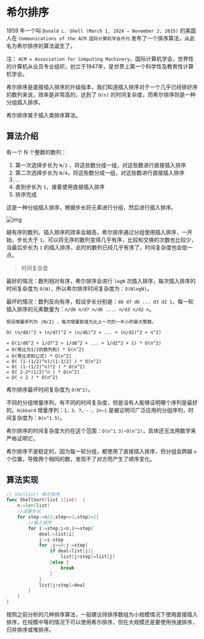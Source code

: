 # 希尔排序

1959 年一个叫 `Donald L. Shell (March 1, 1924 – November 2, 2015)` 的美国人在 `Communications of the ACM 国际计算机学会月刊` 发布了一个排序算法，从此名为希尔排序的算法诞生了。

注： `ACM = Association for Computing Machinery`，国际计算机学会，世界性的计算机从业员专业组织，创立于1947年，是世界上第一个科学性及教育性计算机学会。

希尔排序是直接插入排序的升级版本，我们知道插入排序对于一个几乎已经排好序的数列来说，效率是非常高的，达到了 `O(n)` 的时间复杂度，而希尔排序则是一种分组插入排序。

希尔排序属于插入类排序算法。

## 算法介绍

有一个 N 个整数的数列：

1. 第一次选择步长为 `N/2` ，将这些数分成一组，对这些数进行直接插入排序
2. 第二次选择步长为 `N/4`，将这些数分成一组，对这些数进行直接插入排序
3. …
4. 直到步长为 `1`，接着使用直接插入排序
5. 排序完成

这是一种分组插入排序，根据步长将元素进行分组，然后进行插入排序。

![img](https://images2018.cnblogs.com/blog/849589/201803/849589-20180331170017421-364506073.gif)

越有序的数列，插入排序的效率会越高，希尔排序通过分组使用插入排序，一开始，步长大于 `1`，可以将无序的数列变得几乎有序，比较和交换的次数也比较少，当最后步长为 `1` 的插入排序，此时的数列已经几乎有序了，时间复杂度也会低一点。

> 时间复杂度

最好的情况：数列相对有序，希尔排序会进行 `logN`  次插入排序，每次插入排序的时间复杂度为 `O(N)`，所以希尔排序时间复杂度为：`O(NlogN)`。

最坏的情况：数列反向有序，假设步长分别是：`d8 d7 d6 ... d3 d2 1`，每一轮插入排序的元素数量为：`n/d8 n/d7 n/d6 .... n/d3 n/d2 n`。

```code
假设增量序列为 ⌊N/2⌋ ，每次增量取值为比上一次的一半小的最大整数。

O( (n/d8)^2 + (n/d7)^2 + (n/d6)^2 + ... + (n/d2)^2 + n^2)

= O(1/d8^2 + 1/d7^2 + 1/d6^2 + ... + 1/d2^2 + 1) * O(n^2)
= O(等比为1/2的数列和) * O(n^2)
= O(等比求和公式) * O(n^2)
= O( (1-(1/2)^n)/(1-1/2) ) * O(n^2)
= O( (1-(1/2)^n)*2 ) * O(n^2)
= O( 2-2*(1/2)^n ) * O(n^2)
= O( < 2 ) * O(n^2)
```

希尔排序最坏时间复杂度为 `O(N^2)`。

不同的分组增量序列，有不同的时间复杂度，但是没有人能够证明哪个序列是最好的。`Hibbard` 增量序列：`1，3，7，···，2n−1` 是被证明可广泛应用的分组序列，时间复杂度为：`Θ(n^1.5)`。

希尔排序的时间复杂度大约在这个范围：`O(n^1.3)~O(n^2)`，具体还无法用数学来严格证明它。

希尔排序不是稳定的，因为每一轮分组，都使用了直接插入排序，但分组会跨越 `n` 个位置，导致两个相同的数，发现不了对方而产生了顺序变化。

## 算法实现

```go
// ShellSort 希尔排序
func ShellSort(list []int)  {
	n:=len(list)
	//设置步长
	for step:=n/2;step>=1;step/=2{
		//插入排序
		for i:=step;i<n;i+=step{
			deal:=list[i]
			j:=i-step
			for ;j>=0;j-=step{
				if deal<list[j]{
					list[j+step]=list[j]
				}else {
					break
				}
			}
			list[j+step]=deal
		}
	}
}
```

按照之前分析的几种排序算法，一般建议待排序数组为小规模情况下使用直接插入排序，在规模中等的情况下可以使用希尔排序，但在大规模还是要使用快速排序，归并排序或堆排序。